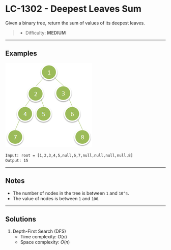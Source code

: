# LC-1302 - Deepest Leaves Sum

Given a binary tree, return the sum of values of its deepest leaves.

> * Difficulty: **MEDIUM**

---
## Examples

![](../res/img/LC-1302.png)

```
Input: root = [1,2,3,4,5,null,6,7,null,null,null,null,8]
Output: 15
```

---
## Notes

* The number of nodes in the tree is between `1` and `10^4`.
* The value of nodes is between `1` and `100`.

---
## Solutions

1. Depth-First Search (DFS)
    * Time complexity: $O(n)$
    * Space complexity: $O(n)$
